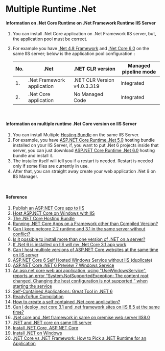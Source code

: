 # Multiple Runtime .Net

#### Information on .Net Core Runtime on .Net Framework Runtime IIS Server

1. You can install .Net Core application on .Net Framework IIS server, but, the application pool must be correct.
2. For example you have [.Net 4.8 Framework](https://dotnet.microsoft.com/en-us/download/dotnet-framework/net48) and [.Net Core 6.0](https://dotnet.microsoft.com/en-us/download/dotnet/6.0) on the same IIS server; below is the application pool configuration :

    |No.|.Net                       |.NET CLR version            |Managed pipeline mode |
    |---|---------------------------|----------------------------|----------------------|
    |1. |.Net Framework application |.NET CLR Version v4.0.3.319 |Integrated            |
    |2. |.Net Core application      |No Managed Code             |Integrated            |

</BR>

#### Information on multiple runtime .Net Core version on IIS Server

1. You can install Multiple [Hosting Bundle](https://learn.microsoft.com/en-us/aspnet/core/host-and-deploy/iis/hosting-bundle?view=aspnetcore-7.0) on the same IIS Server.
2. For example, you have [ASP.NET Core Runtime .Net 5.0](https://dotnet.microsoft.com/en-us/download/dotnet/5.0) hosting bundle installed on your IIS Server, if, you want to put .Net 6 projects inside that server, you can just download [ASP.NET Core Runtime .Net 6.0](https://dotnet.microsoft.com/en-us/download/dotnet/6.0) hosting bundle and install it.
3. The installer itself will tell you if a restart is needed. Restart is needed only if some files are currently in use.
4. After that, you can straight away create your web application .Net 6 on IIS Manager.

</BR>

#### Reference

1. [Publish an ASP.NET Core app to IIS](https://learn.microsoft.com/en-us/aspnet/core/tutorials/publish-to-iis?view=aspnetcore-6.0&tabs=netcore-cli)
2. [Host ASP.NET Core on Windows with IIS](https://learn.microsoft.com/en-us/aspnet/core/host-and-deploy/iis/?view=aspnetcore-6.0)
3. [The .NET Core Hosting Bundle](https://learn.microsoft.com/en-us/aspnet/core/host-and-deploy/iis/hosting-bundle?view=aspnetcore-6.0)
4. [Running .NET Core Apps on a Framework other than Compiled Version?](https://weblog.west-wind.com/posts/2021/Jun/15/Running-NET-Core-Apps-on-a-Framework-other-than-Compiled-Version)
5. [Can I keep netcore 2.2 runtime and 3.1 in the same server without conflict?](https://social.msdn.microsoft.com/Forums/en-US/36c3ec02-f2ba-4b15-8abd-11105b13635a/can-i-keep-netcore-22-runtime-and-31-in-the-same-server-without-conflict?forum=aspdotnetcore)
6. [Is it possible to install more than one version of .NET on a server?](https://serverfault.com/questions/317266/is-it-possible-to-install-more-than-one-version-of-net-on-a-server)
7. [If .Net 6 is installed on IIS will my .Net Core 3.1 app work](https://www.reddit.com/r/csharp/comments/vd5305/if_net_6_is_installed_on_iis_will_my_net_core_31/)
8. [Can I host multiple versions of ASP.NET Core websites at the same time on IIS server](https://stackoverflow.com/questions/70908316/can-i-host-multiple-versions-of-asp-net-core-websites-at-the-same-time-on-iis-se)
9. [ASP.NET Core 6 Self Hosted Windows Service without IIS (duplicate)](https://stackoverflow.com/questions/70792231/asp-net-core-6-self-hosted-windows-service-without-iis)
10. [ASP.NET Core .NET 6 Preview 7 Windows Service](https://stackoverflow.com/questions/69124310/asp-net-core-net-6-preview-7-windows-service)
11. [An asp.net core web api application, using "UseWindowsService", reports an error “System.NotSupportedException: The content root changed. Changing the host configuration is not supported ” when starting the service](https://github.com/dotnet/AspNetCore.Docs/issues/23387)
12. [Self-Contained Applications: Great Tool in .NET 6](https://blog.inedo.com/dotnet/self-contained-applications)
13. [ReadyToRun Compilation](https://learn.microsoft.com/en-us/dotnet/core/deploying/ready-to-run)
14. [How to create a self contained .Net core application?](https://dotnetthoughts.net/how-to-create-a-self-contained-dotnet-core-application/)
15. [Can I deploy .net core 3.1 and .net framework sites on IIS 8.5 at the same time?](https://stackoverflow.com/questions/60009247/can-i-deploy-net-core-3-1-and-net-framework-sites-on-iis-8-5-at-the-same-time)
16. [.Net core and .Net framework in same on premise web server IIS8.0](https://social.msdn.microsoft.com/Forums/en-US/f9b21394-a3a2-4c6c-a83d-67d18233cf8e/net-core-and-net-framework-in-same-on-premise-web-server-iis80?forum=iis7general)
17. [.NET and .NET core on same IIS server](https://serverfault.com/questions/978586/net-and-net-core-on-same-iis-server)
18. [Install .NET Core, ASP.NET Core](https://www.tutorialsteacher.com/core/aspnet-core-environment-setup)
19. [Install .NET on Windows](https://learn.microsoft.com/en-us/dotnet/core/install/windows?tabs=net70)
20. [.NET Core vs .NET Framework: How to Pick a .NET Runtime for an Application](https://stackify.com/net-core-vs-net-framework/)
